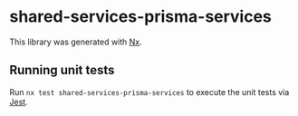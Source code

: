 # shared-services-prisma-services

This library was generated with [Nx](https://nx.dev).

## Running unit tests

Run `nx test shared-services-prisma-services` to execute the unit tests via [Jest](https://jestjs.io).
